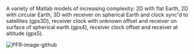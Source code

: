 A variety of Matlab models of increasing complexity: 2D with flat Earth, 2D with circular Earth, 3D with receiver on spherical Earth and clock sync'd to satellites (gps3D), receiver clock with unknown offset and receiver on surface of spherical earth (gps4), receiver clock offset and receiver at altitude (gps5).

![PFR-image-github](http://reactorlab.net/graphics/github_media/GPS-read-me.png) 